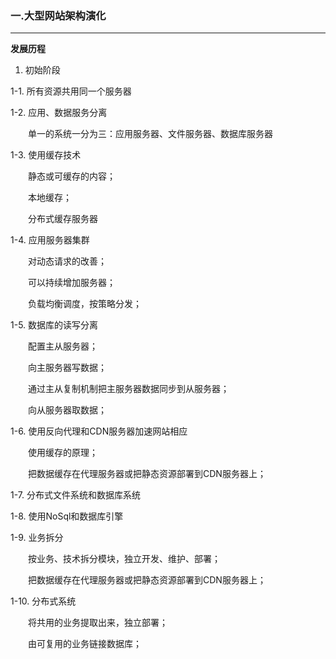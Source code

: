 ### 一.大型网站架构演化
------------
 **发展历程**

   1. 初始阶段
   
   1-1. 所有资源共用同一个服务器
   
   1-2. 应用、数据服务分离
   
   &ensp;&ensp;&ensp;&ensp;单一的系统一分为三：应用服务器、文件服务器、数据库服务器
   
   1-3. 使用缓存技术
   
   &ensp;&ensp;&ensp;&ensp;静态或可缓存的内容；
   
   &ensp;&ensp;&ensp;&ensp;本地缓存；
   
   &ensp;&ensp;&ensp;&ensp;分布式缓存服务器
   
   1-4. 应用服务器集群
   
   &ensp;&ensp;&ensp;&ensp;对动态请求的改善；
   
   &ensp;&ensp;&ensp;&ensp;可以持续增加服务器；
   
   &ensp;&ensp;&ensp;&ensp;负载均衡调度，按策略分发；
   
   1-5. 数据库的读写分离
   
   &ensp;&ensp;&ensp;&ensp;配置主从服务器；	
   
   &ensp;&ensp;&ensp;&ensp;向主服务器写数据；
   
   &ensp;&ensp;&ensp;&ensp;通过主从复制机制把主服务器数据同步到从服务器；
   
   &ensp;&ensp;&ensp;&ensp;向从服务器取数据；
   
   1-6. 使用反向代理和CDN服务器加速网站相应
   
   &ensp;&ensp;&ensp;&ensp;使用缓存的原理；	
   
   &ensp;&ensp;&ensp;&ensp;把数据缓存在代理服务器或把静态资源部署到CDN服务器上；
   
   1-7. 分布式文件系统和数据库系统
   
   1-8. 使用NoSql和数据库引擎
   
   1-9. 业务拆分
   
   &ensp;&ensp;&ensp;&ensp;按业务、技术拆分模块，独立开发、维护、部署；	
   
   &ensp;&ensp;&ensp;&ensp;把数据缓存在代理服务器或把静态资源部署到CDN服务器上；
   
   1-10. 分布式系统
   
   &ensp;&ensp;&ensp;&ensp;将共用的业务提取出来，独立部署；	
   
   &ensp;&ensp;&ensp;&ensp;由可复用的业务链接数据库；
   
